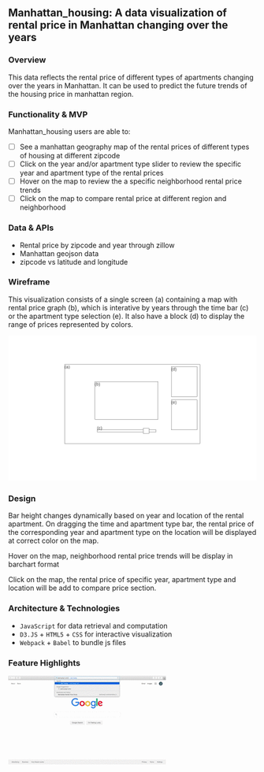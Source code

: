 ## Manhattan_housing: A data visualization of rental price in Manhattan changing over the years

### Overview
This data reflects the rental price of different types of apartments changing over the years in Manhattan. It can be used to predict the future trends of the housing price in manhattan region.

### Functionality & MVP
Manhattan_housing users are able to:
- [ ] See a manhattan geography map of the rental prices of different types of housing at different zipcode
- [ ] Click on the year and/or apartment type slider to review the specific year and apartment type of the rental prices
- [ ] Hover on the map to review the a specific neighborhood rental price trends
- [ ] Click on the map to compare rental price at different region and neighborhood

### Data & APIs
* Rental price by zipcode and year through zillow
* Manhattan geojson data
* zipcode vs latitude and longitude

### Wireframe
This visualization consists of a single screen (a) containing a map with rental price graph (b), which is interative by years through the time bar (c) or the apartment type selection (e). It also have a block (d) to display the range of prices represented by colors.

![alt text](Homepage.png)

### Design
Bar height changes dynamically based on year and location of the rental apartment. On dragging the time and apartment type bar, the rental price of the corresponding year and apartment type on the location will be displayed at correct color on the map. 

Hover on the map, neighborhood rental price trends will be display in barchart format

Click on the map, the rental price of specific year, apartment type and location will be add to compare price section.

### Architecture & Technologies
* `JavaScript` for data retrieval and computation
* `D3.JS` + `HTML5` + `CSS` for interactive visualization
* `Webpack` + `Babel` to bundle js files

### Feature Highlights
![ehah splash page](readme_img/manhattan_rental_slider.gif)







